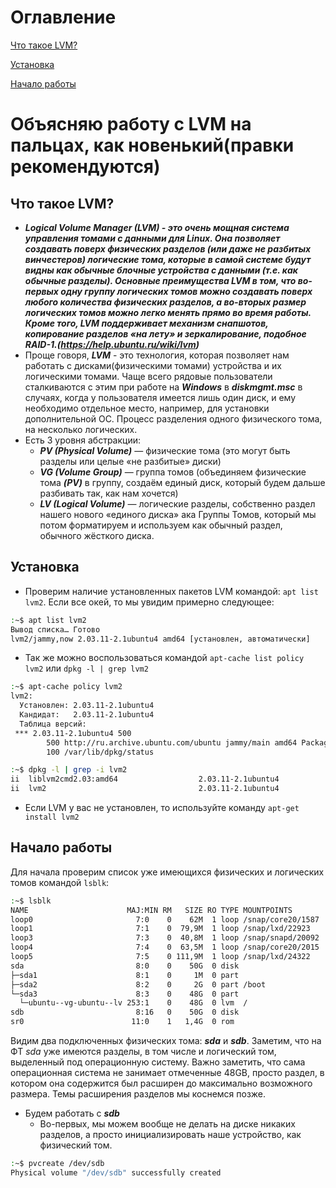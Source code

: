 # Оглавление

[Что такое LVM?](#что-такое-lvm)

[Установка](#установка)

[Начало работы](#начало-работы)

# Объясняю работу с LVM на пальцах, как новенький(правки рекомендуются)
## Что такое LVM?
- *__Logical Volume Manager (LVM) - это очень мощная система управления томами с данными для Linux. Она позволяет создавать поверх физических разделов (или даже не разбитых винчестеров) логические тома, которые в самой системе будут видны как обычные блочные устройства с данными (т.е. как обычные разделы). Основные преимущества LVM в том, что во-первых одну группу логических томов можно создавать поверх любого количества физических разделов, а во-вторых размер логических томов можно легко менять прямо во время работы. Кроме того, LVM поддерживает механизм снапшотов, копирование разделов «на лету» и зеркалирование, подобное RAID-1.(https://help.ubuntu.ru/wiki/lvm)__*
- Проще говоря, *__LVM__* - это технология, которая позволяет нам работать с дисками(физическими томами) устройства и их логическими томами. Чаще всего рядовые пользователи сталкиваются с этим при работе на *__Windows__* в *__diskmgmt.msc__* в случаях, когда у пользователя имеется лишь один диск, и ему необходимо отдельное место, например, для установки дополнительной ОС. Процесс разделения одного физического тома, на несколько логических.
- Есть 3 уровня абстракции:
  - *__PV (Physical Volume)__* — физические тома (это могут быть разделы или целые «не разбитые» диски)
  - *__VG (Volume Group)__* — группа томов (объединяем физические тома *__(PV)__* в группу, создаём единый диск, который будем дальше разбивать так, как нам хочется)
  - *__LV (Logical Volume)__* — логические разделы, собственно раздел нашего нового «единого диска» ака Группы Томов, который мы потом форматируем и используем как обычный раздел, обычного жёсткого диска.
## Установка
- Проверим наличие установленных пакетов LVM командой: `apt list lvm2`. Если все окей, то мы увидим примерно следующее:
```bash
:~$ apt list lvm2
Вывод списка… Готово
lvm2/jammy,now 2.03.11-2.1ubuntu4 amd64 [установлен, автоматически]
```
- Так же можно воспользоваться командой `apt-cache list policy lvm2` или `dpkg -l | grep lvm2`
```bash
:~$ apt-cache policy lvm2
lvm2:
  Установлен: 2.03.11-2.1ubuntu4
  Кандидат:   2.03.11-2.1ubuntu4
  Таблица версий:
 *** 2.03.11-2.1ubuntu4 500
        500 http://ru.archive.ubuntu.com/ubuntu jammy/main amd64 Packages
        100 /var/lib/dpkg/status
```
```bash
:~$ dpkg -l | grep -i lvm2
ii  liblvm2cmd2.03:amd64                  2.03.11-2.1ubuntu4                      amd64        LVM2 command library
ii  lvm2                                  2.03.11-2.1ubuntu4                      amd64        Linux Logical Volume Manager
```
- Если LVM у вас не установлен, то используйте команду `apt-get install lvm2`
## Начало работы
Для начала проверим список уже имеющихся физических и логических томов командой `lsblk`:
```bash
:~$ lsblk
NAME                      MAJ:MIN RM   SIZE RO TYPE MOUNTPOINTS
loop0                       7:0    0    62M  1 loop /snap/core20/1587
loop1                       7:1    0  79,9M  1 loop /snap/lxd/22923
loop3                       7:3    0  40,8M  1 loop /snap/snapd/20092
loop4                       7:4    0  63,5M  1 loop /snap/core20/2015
loop5                       7:5    0 111,9M  1 loop /snap/lxd/24322
sda                         8:0    0    50G  0 disk
├─sda1                      8:1    0     1M  0 part
├─sda2                      8:2    0     2G  0 part /boot
└─sda3                      8:3    0    48G  0 part
  └─ubuntu--vg-ubuntu--lv 253:1    0    48G  0 lvm  /
sdb                         8:16   0    50G  0 disk
sr0                        11:0    1   1,4G  0 rom
```
Видим два подключенных физических тома: *__sda__* и *__sdb__*. Заметим, что на ФТ *_sda_* уже имеются разделы, в том числе и логический том, выделенный под операционную систему. Важно заметить, что сама операционная система не занимает отмеченные 48GB, просто раздел, в котором она содержится был расширен до максимально возможного размера. Темы расширения разделов мы коснемся позже.

- Будем работать с *__sdb__*
  - Во-первых, мы можем вообще не делать на диске никаких разделов, а просто инициализировать наше устройство, как физический том.
```bash
:~$ pvcreate /dev/sdb
Physical volume "/dev/sdb" successfully created
```
